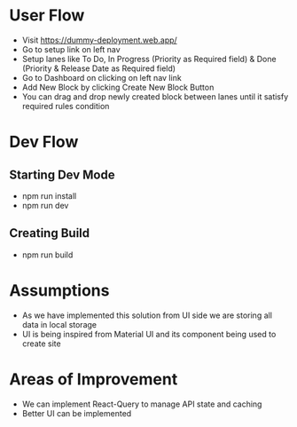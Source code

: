 # User Flow

- Visit https://dummy-deployment.web.app/
- Go to setup link on left nav
- Setup lanes like To Do, In Progress (Priority as Required field) & Done (Priority & Release Date as Required field)
- Go to Dashboard on clicking on left nav link
- Add New Block by clicking Create New Block Button
- You can drag and drop newly created block between lanes until it satisfy required rules condition

# Dev Flow

## Starting Dev Mode

- npm run install
- npm run dev

## Creating Build

- npm run build

# Assumptions

- As we have implemented this solution from UI side we are storing all data in local storage
- UI is being inspired from Material UI and its component being used to create site

# Areas of Improvement

- We can implement React-Query to manage API state and caching
- Better UI can be implemented
